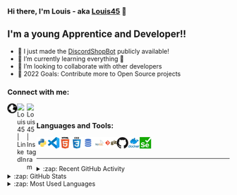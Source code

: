 ### Hi there, I'm Louis - aka [Louis45][website] 👋 

## I'm a young Apprentice and Developer!!

- 🔭 I just made the [DiscordShopBot](https://github.com/Luois45/DiscordShopBot) publicly available!
- 🌱 I’m currently learning everything 🤣
- 👯 I’m looking to collaborate with other developers
- 🥅 2022 Goals: Contribute more to Open Source projects

### Connect with me:

[<img align="left" alt="linktree.louis45.de" width="22px" src="https://raw.githubusercontent.com/iconic/open-iconic/master/svg/globe.svg" />][website]
[<img align="left" alt="Louis45 | LinkedIn" width="22px" src="https://cdn.jsdelivr.net/npm/simple-icons@v3/icons/linkedin.svg" />][linkedin]
[<img align="left" alt="Louis45 | Instagram" width="22px" src="https://cdn.jsdelivr.net/npm/simple-icons@v3/icons/instagram.svg" />][instagram]

<br />

### Languages and Tools:

[<img align="left" alt="Python" width="26px" src="https://raw.githubusercontent.com/github/explore/80688e429a7d4ef2fca1e82350fe8e3517d3494d/topics/python/python.png" />](https://github.com/topics/python)
[<img align="left" alt="Visual Studio Code" width="26px" src="https://raw.githubusercontent.com/github/explore/bbd48b997e8d0bef63f676eca4da5e1f76487b56/topics/visual-studio-code/visual-studio-code.png" />](https://github.com/topics/visual-studio-code)
[<img align="left" alt="HTML" width="26px" src="https://raw.githubusercontent.com/github/explore/80688e429a7d4ef2fca1e82350fe8e3517d3494d/topics/html/html.png" />](https://github.com/topics/html)
[<img align="left" alt="CSS" width="26px" src="https://raw.githubusercontent.com/github/explore/80688e429a7d4ef2fca1e82350fe8e3517d3494d/topics/css/css.png" />](https://github.com/topics/css)
[<img align="left" alt="SQL" width="26px" src="https://raw.githubusercontent.com/github/explore/80688e429a7d4ef2fca1e82350fe8e3517d3494d/topics/sql/sql.png" />](https://github.com/topics/sql)
[<img align="left" alt="MySQL" width="26px" src="https://raw.githubusercontent.com/github/explore/80688e429a7d4ef2fca1e82350fe8e3517d3494d/topics/mysql/mysql.png" />](https://github.com/topics/mysql)
[<img align="left" alt="Git" width="26px" src="https://raw.githubusercontent.com/github/explore/80688e429a7d4ef2fca1e82350fe8e3517d3494d/topics/git/git.png" />](https://github.com/topics/git)
[<img align="left" alt="GitHub" width="26px" src="https://raw.githubusercontent.com/github/explore/78df643247d429f6cc873026c0622819ad797942/topics/github/github.png" />](https://github.com/topics/github)
[<img align="left" alt="GitHub" width="26px" src="https://raw.githubusercontent.com/github/explore/80688e429a7d4ef2fca1e82350fe8e3517d3494d/topics/docker/docker.png" />](https://github.com/topics/docker)
[<img align="left" alt="Selenium" width="26px" src="https://raw.githubusercontent.com/github/explore/6c7084bb772f6fabaae377f5ae4a607594234ee6/topics/selenium/selenium.png" />](https://github.com/topics/selenium)

<br />
<br />

---

<details>
  <summary>:zap: Recent GitHub Activity</summary>
  
<!--START_SECTION:activity-->
1. 🗣 Commented on [#2813](https://github.com/github/explore/issues/2813) in [github/explore](https://github.com/github/explore)
2. 🗣 Commented on [#2813](https://github.com/github/explore/issues/2813) in [github/explore](https://github.com/github/explore)
3. 🗣 Commented on [#2813](https://github.com/github/explore/issues/2813) in [github/explore](https://github.com/github/explore)
4. 🗣 Commented on [#2813](https://github.com/github/explore/issues/2813) in [github/explore](https://github.com/github/explore)
5. 🗣 Commented on [#21](https://github.com/Luois45/DiscordShopBot/issues/21) in [Luois45/DiscordShopBot](https://github.com/Luois45/DiscordShopBot)
6. ❗️ Reopened issue [#21](https://github.com/Luois45/DiscordShopBot/issues/21) in [Luois45/DiscordShopBot](https://github.com/Luois45/DiscordShopBot)
7. ❗️ Closed issue [#21](https://github.com/Luois45/DiscordShopBot/issues/21) in [Luois45/DiscordShopBot](https://github.com/Luois45/DiscordShopBot)
8. 🗣 Commented on [#21](https://github.com/Luois45/DiscordShopBot/issues/21) in [Luois45/DiscordShopBot](https://github.com/Luois45/DiscordShopBot)
9. ❗️ Closed issue [#20](https://github.com/Luois45/DiscordShopBot/issues/20) in [Luois45/DiscordShopBot](https://github.com/Luois45/DiscordShopBot)
10. ❗️ Reopened issue [#20](https://github.com/Luois45/DiscordShopBot/issues/20) in [Luois45/DiscordShopBot](https://github.com/Luois45/DiscordShopBot)
<!--END_SECTION:activity-->
  
</details>

<details>
  <summary>:zap: GitHub Stats</summary>
  <a href="https://github.com/Luois45?tab=repositories">
    <img align="center" alt="Louis45's GitHub Stats" src="https://github-readme-stats.vercel.app/api?username=Luois45&count_private=true&theme=tokyonight&show_icons=true" />
  </a>
</details>

<details>
  <summary>:zap: Most Used Languages</summary>
  <a href="https://github.com/Luois45?tab=repositories">
    <img align="center" alt="Louis45's Most Used Languages" src="https://github-readme-stats.vercel.app/api/top-langs/?username=Luois45&count_private=true&theme=tokyonight&layout=compact" />
  </a>
</details>

[website]: https://linktree.louis45.de/
[instagram]: https://rebrand.ly/instagram-45
[linkedin]: https://rebrand.ly/linkedin-45
